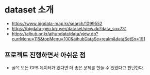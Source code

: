 # dataset 소개
- https://www.bigdata-map.kr/search/1099552
- https://bigdata-geo.kr/user/dataset/view.do?data_sn=731
- https://aihub.or.kr/aihubdata/data/view.do?currMenu=115&topMenu=100&aihubDataSe=realm&dataSetSn=191

## 프로젝트 진행하면서 아쉬운 점
- 골목 모든 GPS 데이터가 있다면 더 좋은 문제를 만들 수 있었다고 판단한다.

